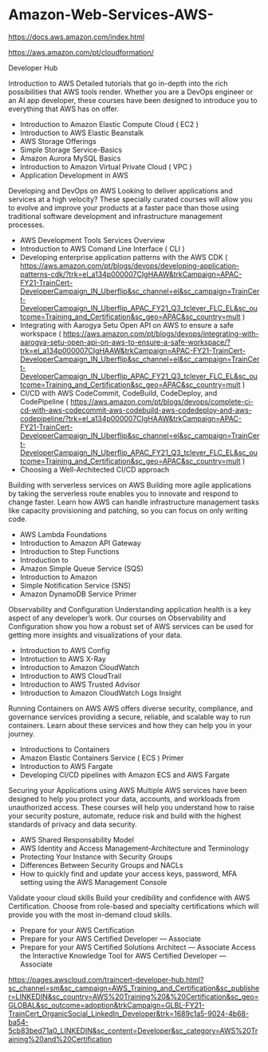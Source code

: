 # Amazon-Web-Services-AWS-
https://docs.aws.amazon.com/index.html

https://aws.amazon.com/pt/cloudformation/

Developer Hub 

Introduction to AWS
Detailed tutorials that go in-depth into the rich possibilities that AWS tools render. Whether you are a DevOps engineer or an AI app developer, these courses have been designed to introduce you to everything that AWS has on offer.
- Introduction to Amazon Elastic Compute Cloud ( EC2 ) 
- Introduction to AWS Elastic Beanstalk 
- AWS Storage Offerings
- Simple Storage Service-Basics
- Amazon Aurora MySQL Basics
- Introduction to Amazon Virtual Private Cloud ( VPC ) 
- Application Development in AWS 

Developing and DevOps on AWS 
Looking to deliver applications and services at a high velocity? These specially curated courses will allow you to evolve and improve your products at a faster pace than those using traditional software development and infrastructure management processes.
- AWS Development Tools Services Overview 
- Introduction to AWS Comand Line Interface ( CLI ) 
- Developing enterprise application patterns with the AWS CDK
( https://aws.amazon.com/pt/blogs/devops/developing-application-patterns-cdk/?trk=el_a134p000007CIgHAAW&trkCampaign=APAC-FY21-TrainCert-DeveloperCampaign_IN_Uberflip&sc_channel=el&sc_campaign=TrainCert-DeveloperCampaign_IN_Uberflip_APAC_FY21_Q3_tclever_FLC_EL&sc_outcome=Training_and_Certification&sc_geo=APAC&sc_country=mult ) 
- Integrating with Aarogya Setu Open API on AWS to ensure a safe workspace
( https://aws.amazon.com/pt/blogs/devops/integrating-with-aarogya-setu-open-api-on-aws-to-ensure-a-safe-workspace/?trk=el_a134p000007CIgHAAW&trkCampaign=APAC-FY21-TrainCert-DeveloperCampaign_IN_Uberflip&sc_channel=el&sc_campaign=TrainCert-DeveloperCampaign_IN_Uberflip_APAC_FY21_Q3_tclever_FLC_EL&sc_outcome=Training_and_Certification&sc_geo=APAC&sc_country=mult )
- CI/CD with AWS CodeCommit, CodeBuild, CodeDeploy, and CodePipeline 
(   https://aws.amazon.com/pt/blogs/devops/complete-ci-cd-with-aws-codecommit-aws-codebuild-aws-codedeploy-and-aws-codepipeline/?trk=el_a134p000007CIgHAAW&trkCampaign=APAC-FY21-TrainCert-DeveloperCampaign_IN_Uberflip&sc_channel=el&sc_campaign=TrainCert-DeveloperCampaign_IN_Uberflip_APAC_FY21_Q3_tclever_FLC_EL&sc_outcome=Training_and_Certification&sc_geo=APAC&sc_country=mult ) 
- Choosing a Well-Architected CI/CD approach

Building with serverless services on AWS
Building more agile applications by taking the serverless route enables you to innovate and respond to change faster. Learn how AWS can handle infrastructure management tasks like capacity provisioning and patching, so you can focus on only writing code.
- AWS Lambda Foundations
- Introduction to Amazon API Gateway
- Introduction to Step Functions
- Introduction to
- Amazon Simple Queue Service (SQS)
- Introduction to Amazon
- Simple Notification Service (SNS)
- Amazon DynamoDB Service Primer

Observability and Configuration
Understanding application health is a key aspect of any developer’s work. Our courses on Observability and Configuration show you how a robust set of AWS services can be used for getting more insights and visualizations of your data.
- Introduction to AWS Config
- Introtuction to AWS X-Ray 
- Introduction to Amazon CloudWatch 
- Introduction to AWS CloudTrail
- Introduction to AWS Trusted Advisor 
- Introduction to Amazon CloudWatch Logs Insight 


Running Containers on AWS 
AWS offers diverse security, compliance, and governance services providing a secure, reliable, and scalable way to run containers. Learn about these services and how they can help you in your journey.
- Introductions to Containers 
- Amazon Elastic Containers Service ( ECS ) Primer 
- Introduction to AWS Fargate 
- Developing CI/CD pipelines with Amazon ECS and AWS Fargate 

Securing your Applications using AWS 
Multiple AWS services have been designed to help you protect your data, accounts, and workloads from unauthorized access. These courses will help you understand how to raise your security posture, automate, reduce risk and build with the highest standards of privacy and data security.
- AWS Shared Responsability Model 
- AWS Identity and Access Management-Architecture and Terminology 
- Protecting Your Instance with Security Groups
- Differences Between Security Groups and NACLs
- How to quickly find and update your access keys, password, MFA setting using the AWS Management Console

Validate yoour cloud skills
Build your credibility and confidence with AWS Certification. Choose from role-based and specialty certifications which will provide you with the most in-demand cloud skills.
- Prepare for your AWS Certification
- Prepare for your AWS Certified Developer — Associate
- Prepare for your AWS Certified Solutions Architect — Associate
Access the Interactive Knowledge Tool for AWS Certified Developer — Associate




https://pages.awscloud.com/traincert-developer-hub.html?sc_channel=sm&sc_campaign=AWS_Training_and_Certification&sc_publisher=LINKEDIN&sc_country=AWS%20Training%20&%20Certification&sc_geo=GLOBAL&sc_outcome=adoption&trkCampaign=GLBL-FY21-TrainCert_OrganicSocial_LinkedIn_Developer&trk=1689c1a5-9024-4b68-ba54-5cb83bed71a0_LINKEDIN&sc_content=Developer&sc_category=AWS%20Training%20and%20Certification





